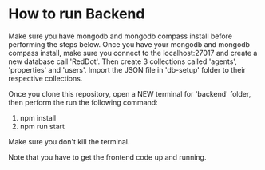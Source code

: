 # How to run Backend

Make sure you have mongodb and mongodb compass install before performing the steps below.
Once you have your mongodb and mongodb compass install, make sure you connect to the localhost:27017 and create a new database call 'RedDot'.
Then create 3 collections called 'agents', 'properties' and 'users'.
Import the JSON file in 'db-setup' folder to their respective collections.

Once you clone this repository, open a NEW terminal for 'backend' folder, then perform the run the following command:
1. npm install
2. npm run start

Make sure you don't kill the terminal.

Note that you have to get the frontend code up and running.
